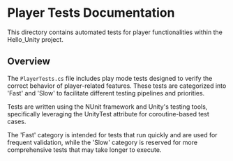 # Player Tests Documentation

This directory contains automated tests for player functionalities within the Hello_Unity project.

## Overview

The `PlayerTests.cs` file includes play mode tests designed to verify the correct behavior of player-related features. These tests are categorized into 'Fast' and 'Slow' to facilitate different testing pipelines and priorities.

Tests are written using the NUnit framework and Unity's testing tools, specifically leveraging the UnityTest attribute for coroutine-based test cases.

The 'Fast' category is intended for tests that run quickly and are used for frequent validation, while the 'Slow' category is reserved for more comprehensive tests that may take longer to execute.
